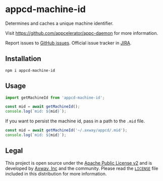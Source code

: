 # appcd-machine-id

Determines and caches a unique machine identifier.

Visit https://github.com/appcelerator/appc-daemon for more information.

Report issues to [GitHub issues][2]. Official issue tracker in [JIRA][3].

## Installation

	npm i appcd-machine-id

## Usage

```js
import getMachineId from 'appcd-machine-id';

const mid = await getMachineId();
console.log(`mid: ${mid}`);
```

If you want to persist the machine id, pass in a path to the `.mid` file.

```js
const mid = await getMachineId('~/.axway/appcd/.mid');
console.log(`mid: ${mid}`);
```

## Legal

This project is open source under the [Apache Public License v2][1] and is developed by
[Axway, Inc](http://www.axway.com/) and the community. Please read the [`LICENSE`][1] file included
in this distribution for more information.

[1]: https://github.com/appcelerator/appc-daemon/blob/master/packages/appcd-machine-id/LICENSE
[2]: https://github.com/appcelerator/appc-daemon/issues
[3]: https://jira.appcelerator.org/projects/DAEMON/issues
